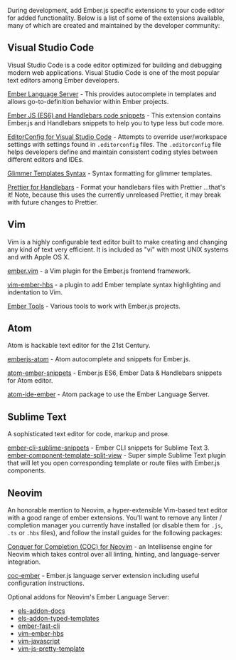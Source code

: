 During development, add Ember.js specific extensions to your code editor for added functionality. Below is a list of some of the extensions available, many of which are created and maintained by the developer community:  

## Visual Studio Code

Visual Studio Code is a code editor optimized for building and debugging modern web applications. Visual Studio Code is one of the most popular text editors among Ember developers.

[Ember Language Server](https://marketplace.visualstudio.com/items?itemName=EmberTooling.vscode-ember) - This provides autocomplete in templates and allows go-to-definition behavior within Ember projects.

[Ember JS (ES6) and Handlebars code snippets](https://marketplace.visualstudio.com/items?itemName=phanitejakomaravolu.EmberES6Snippets) - This extension contains Ember.js and Handlebars snippets to help you to type less but code more.

[EditorConfig for Visual Studio Code](https://marketplace.visualstudio.com/items?itemName=EditorConfig.EditorConfig) - Attempts to override user/workspace settings with settings found in `.editorconfig` files. The `.editorconfig` file helps developers define and maintain consistent coding styles between different editors and IDEs.

[Glimmer Templates Syntax](https://marketplace.visualstudio.com/items?itemName=lifeart.vscode-glimmer-syntax) - Syntax formatting for glimmer templates.

[Prettier for Handlebars](https://marketplace.visualstudio.com/items?itemName=Alonski.prettier-for-handlebars-vscode) - Format your handlebars files with Prettier ...that's it! Note, because this uses the currently unreleased Prettier, it may break with future changes to Prettier.

## Vim

Vim is a highly configurable text editor built to make creating and changing any kind of text very efficient. It is included as "vi" with most UNIX systems and with Apple OS X. 

[ember.vim](https://github.com/dsawardekar/ember.vim) -  a Vim plugin for the Ember.js frontend framework.

[vim-ember-hbs](https://github.com/joukevandermaas/vim-ember-hbs) - a plugin to add Ember template syntax highlighting and indentation to Vim.

[Ember Tools](https://github.com/AndrewRadev/ember_tools.vim) - Various tools to work with Ember.js projects.

## Atom

Atom is hackable text editor for the 21st Century.

[emberjs-atom](https://atom.io/packages/emberjs-atom) - Atom autocomplete and snippets for Ember.js.

[atom-ember-snippets](https://github.com/mattmcmanus/atom-ember-snippets) - Ember.js ES6, Ember Data & Handlebars snippets for Atom editor.

[atom-ide-ember](https://github.com/josa42/atom-ide-ember) - Atom package to use the Ember Language Server.

## Sublime Text

A sophisticated text editor for code, markup and prose.

[ember-cli-sublime-snippets](https://github.com/terminalvelocity/ember-cli-sublime-snippets) - Ember CLI snippets for Sublime Text 3.
[ember-component-template-split-view](https://github.com/mmitchellgarcia/ember-component-template-split-view) - Super simple Sublime Text plugin that will let you open corresponding template or route files with Ember.js components.

## Neovim

An honorable mention to Neovim, a hyper-extensible Vim-based text editor with a good range of ember extensions. You'll want to remove any linter / completion manager you currently have installed (or disable them for `.js`, `.ts` or `.hbs` files), and follow the install guides for the following packages:

[Conquer for Completion (COC) for Neovim](https://github.com/neoclide/coc.nvim) -  an Intellisense engine for Neovim which takes control over all linting, hinting, and language-server integration.

[coc-ember](https://github.com/NullVoxPopuli/coc-ember) - Ember.js language server extension including useful configuration instructions.

Optional addons for Neovim's Ember Language Server:
- [els-addon-docs](https://github.com/lifeart/els-addon-docs)
- [els-addon-typed-templates](https://github.com/lifeart/els-addon-typed-templates)
- [ember-fast-cli](https://github.com/lifeart/ember-fast-cli)
- [vim-ember-hbs](https://github.com/joukevandermaas/vim-ember-hbs)
- [vim-javascript](https://github.com/pangloss/vim-javascript)
- [vim-js-pretty-template](https://github.com/Quramy/vim-js-pretty-template)
